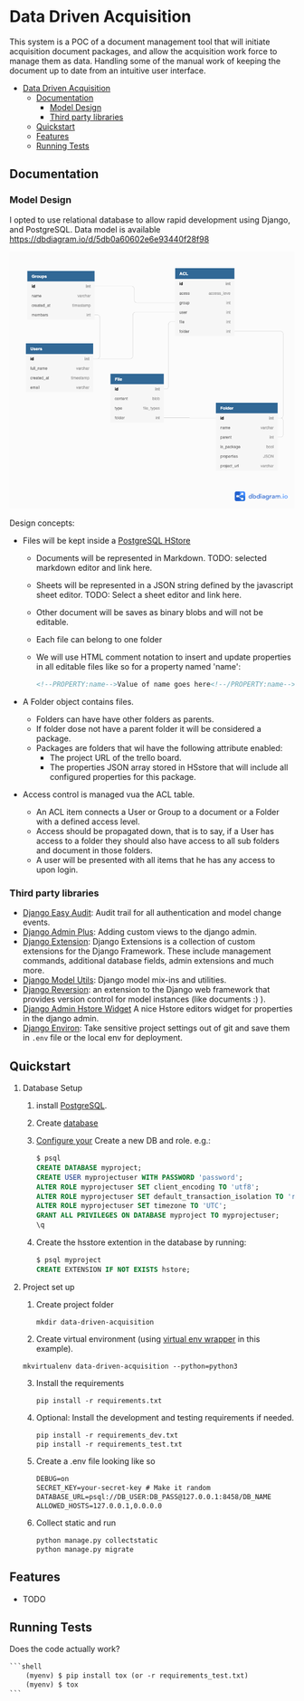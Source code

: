 # Data Driven Acquisition

This system is a POC of a document management tool that will initiate acquisition document packages, and allow the acquisition work force to manage them as data. Handling some of the manual work of keeping the document up to date from an intuitive user interface.

- [Data Driven Acquisition](#data-driven-acquisition)
  - [Documentation](#documentation)
    - [Model Design](#model-design)
    - [Third party libraries](#third-party-libraries)
  - [Quickstart](#quickstart)
  - [Features](#features)
  - [Running Tests](#running-tests)


## Documentation

### Model Design

I opted to use relational database to allow rapid development using Django, and PostgreSQL.  Data model is available https://dbdiagram.io/d/5db0a60602e6e93440f28f98

![data model](https://github.com/adam-grandt-tts/data-driven-acquisition/blob/master/docs/images/data_model.png)

Design concepts:

- Files will be kept inside a [PostgreSQL HStore](https://www.postgresql.org/docs/9.0/hstore.html)
  - Documents will be represented in Markdown. TODO: selected markdown editor and link here.
  - Sheets will be represented in a JSON string defined by the javascript sheet editor. TODO: Select a sheet editor and link here.
  - Other document will be saves as binary blobs and will not be editable.
  - Each file can belong to one folder
  - We will use HTML comment notation to insert and update properties in all editable files like so for a property named 'name':

    ```html
    <!--PROPERTY:name-->Value of name goes here<!--/PROPERTY:name-->
    ```

- A Folder object contains files.
  - Folders can have have other folders as parents.
  - If folder dose not have a parent folder it will be considered a package.
  - Packages are folders that wil have the following attribute enabled:
    - The project URL of the trello board.
    - The properties JSON array stored in HSstore that will include all configured properties for this package.
- Access control is managed vua the ACL table.
  - An ACL item connects a User or Group to a document or a Folder with a defined access level.
  - Access should be propagated down, that is to say, if a User has access to a folder they should also have access to all sub folders and document in those folders.
  - A user will be presented with all items that he has any access to upon login.

### Third party libraries

- [Django Easy Audit](https://github.com/soynatan/django-easy-audit): Audit trail for all authentication and model change events.
- [Django Admin Plus](https://github.com/jsocol/django-adminplus): Adding custom views to the django admin.
- [Django Extension](https://django-extensions.readthedocs.io/en/latest/): Django Extensions is a collection of custom extensions for the Django Framework. These include management commands, additional database fields, admin extensions and much more.
- [Django Model Utils](https://django-model-utils.readthedocs.io/en/latest/): Django model mix-ins and utilities.
- [Django Reversion](https://django-reversion.readthedocs.io/en/stable/): an extension to the Django web framework that provides version control for model instances (like documents :) ).
- [Django Admin Hstore Widget](https://github.com/PokaInc/django-admin-hstore-widget) A nice Hstore editors widget for properties in the django admin.
- [Django Environ](https://github.com/joke2k/django-environ): Take sensitive project settings out of git and save them in `.env` file or the local env for deployment.

## Quickstart

1. Database Setup
   1. install [PostgreSQL](https://www.postgresql.org/docs/9.3/tutorial-install.html).
   2. Create [database](https://www.postgresql.org/docs/9.0/sql-createdatabase.html)
   3. [Configure your](https://www.digitalocean.com/community/tutorials/how-to-use-postgresql-with-your-django-application-on-ubuntu-14-04) Create a new DB and role. e.g.:

        ```sql
        $ psql
        CREATE DATABASE myproject;
        CREATE USER myprojectuser WITH PASSWORD 'password';
        ALTER ROLE myprojectuser SET client_encoding TO 'utf8';
        ALTER ROLE myprojectuser SET default_transaction_isolation TO 'read committed';
        ALTER ROLE myprojectuser SET timezone TO 'UTC';
        GRANT ALL PRIVILEGES ON DATABASE myproject TO myprojectuser;
        \q
        ```

    4. Create the hsstore extention in the database by running:

        ```sql
        $ psql myproject
        CREATE EXTENSION IF NOT EXISTS hstore;
        ```


2. Project set up
   1. Create project folder

        ```shell
        mkdir data-driven-acquisition
        ```

   2. Create virtual environment (using [virtual env wrapper](https://virtualenvwrapper.readthedocs.io/en/latest/install.html) in this example).

    ```shell
    mkvirtualenv data-driven-acquisition --python=python3
    ```

   3. Install the requirements

        ```shell
        pip install -r requirements.txt
        ```

   4. Optional: Install the development and testing requirements if needed.

        ```shell
        pip install -r requirements_dev.txt
        pip install -r requirements_test.txt
        ```

   5. Create a .env file looking like so
  
        ```shell
        DEBUG=on
        SECRET_KEY=your-secret-key # Make it random
        DATABASE_URL=psql://DB_USER:DB_PASS@127.0.0.1:8458/DB_NAME
        ALLOWED_HOSTS=127.0.0.1,0.0.0.0
        ```

    6. Collect static and run

        ```shell
        python manage.py collectstatic
        python manage.py migrate
        ```

## Features

* TODO

## Running Tests

Does the code actually work?

    ```shell
        (myenv) $ pip install tox (or -r requirements_test.txt)
        (myenv) $ tox
    ```
